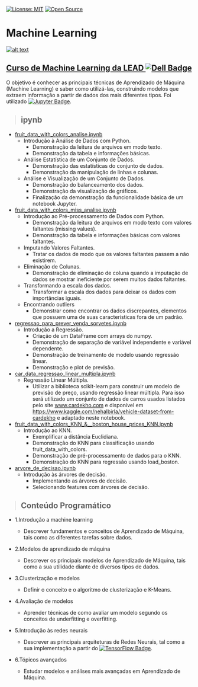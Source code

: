 [![License: MIT](https://img.shields.io/badge/License-MIT-yellow.svg)](https://opensource.org/licenses/MIT)
[![Open Source](https://badges.frapsoft.com/os/v1/open-source.svg?v=103)](https://opensource.org/)

# **Machine Learning**

[![alt text](https://cdn.leadfortaleza.com.br/portal/dal/gallery/intro-machine-learning.svg "Link para o curso")](http://leadfortaleza.com.br/dal/?cp_cursos=/machine-learning/)

## [**Curso de Machine Learning da LEAD ![Dell Badge](https://img.shields.io/badge/Dell-007DB8?style=flat-square&logo=Dell&logoColor=white)**](http://leadfortaleza.com.br/dal/?cp_cursos=/machine-learning/)

O objetivo é conhecer as principais técnicas de Aprendizado de Máquina (Machine Learning) e saber como utilizá-las, construindo modelos que extraem informação a partir de dados dos mais diferentes tipos. Foi utilizado [![Jupyter Badge](https://img.shields.io/badge/Jupyter-F37626?style=flat-square&logo=Jupyter&logoColor=white&link=https://jupyter.org/)](https://jupyter.org/).

> ## ipynb
* [fruit_data_with_colors_analise.ipynb](https://github.com/JonatasFontele/machine-learning-lead-dell/blob/main/fruit_data_with_colors_analise.ipynb)
  * Introdução à Análise de Dados com Python.
    * Demonstração da leitura de arquivos em modo texto.
    * Demonstração da tabela e informações básicas.
  * Análise Estatística de um Conjunto de Dados.
    * Demonstração das estatísticas do conjunto de dados.
    * Demonstração da manipulação de linhas e colunas.
  * Análise e Visualização de um Conjunto de Dados.
    * Demonstração do balanceamento dos dados.
    * Demonstração da visualização de gráficos.
    * Finalização da demonstração da funcionalidade básica de um notebook Jupyter.
* [fruit_data_with_colors_miss_analise.ipynb](https://github.com/JonatasFontele/machine-learning-lead-dell/blob/main/fruit_data_with_colors_miss_analise.ipynb)
  * Introdução ao Pré-processamento de Dados com Python.
    * Demonstração da leitura de arquivos em modo texto com valores faltantes (missing values).
    * Demonstração da tabela e informações básicas com valores faltantes.
  * Imputando Valores Faltantes.
    * Tratar os dados de modo que os valores faltantes passem a não existirem.
  * Eliminação de Colunas.
    * Demonstração de eliminação de coluna quando a imputação de dados se mostrar ineficiente por serem muitos dados faltantes.
  * Transformando a escala dos dados.
    * Transformar a escala dos dados para deixar os dados com importâncias iguais.
  * Encontrando outliers
    * Demonstrar como encontrar os dados discrepantes, elementos que possuem uma de suas características fora de um padrão.
* [regressao_para_prever_venda_sorvetes.ipynb](https://github.com/JonatasFontele/machine-learning-lead-dell/blob/main/regressao_para_prever_venda_sorvetes.ipynb)
  * Introdução a Regressão.
    * Criação de um DataFrame com arrays do numpy.
    * Demonstração de separação de variável independente e variável dependente.
    * Demonstração de treinamento de modelo usando regressão linear.
    * Demonstração e plot de previsão.
* [car_data_regressao_linear_multipla.ipynb](https://github.com/JonatasFontele/machine-learning-lead-dell/blob/main/car_data_regressao_linear_multipla.ipynb)
  * Regressão Linear Múltipla.
    * Utilizar a biblioteca scikit-learn para construir um modelo de previsão de preço, usando regressão linear múltipla. Para isso será utilizado um conjunto de dados de carros usados listados pelo site www.cardekho.com e disponível em https://www.kaggle.com/nehalbirla/vehicle-dataset-from-cardekho e adaptado neste notebook.
* [fruit_data_with_colors_KNN_&__boston_house_prices_KNN.ipynb](https://github.com/JonatasFontele/machine-learning-lead-dell/blob/main/fruit_data_with_colors_KNN_%26_boston_house_prices_KNN.ipynb)
  * Introdução ao KNN.
    * Exemplificar a distância Euclidiana.
    * Demonstração do KNN para classificação usando fruit_data_with_colors.
    * Demonstração de pré-processamento de dados para o KNN.
    * Demonstração do KNN para regressão usando load_boston.
* [arvore_de_decisao.ipynb]()
  * Introdução às árvores de decisão.
    * Implementando as árvores de decisão.
    * Selecionando features com árvores de decisão.

> ## Conteúdo Programático

* 1.Introdução a machine learning
  * Descrever fundamentos e conceitos de Aprendizado de Máquina, tais como as diferentes tarefas sobre dados.

* 2.Modelos de aprendizado de máquina
  * Descrever os principais modelos de Aprendizado de Máquina, tais como a sua utilidade diante de diversos tipos de dados.

* 3.Clusterização e modelos
  * Definir o conceito e o algoritmo de clusterização e K-Means.

* 4.Avaliação de modelos
  * Aprender técnicas de como avaliar um modelo segundo os conceitos de underfitting e overfitting.

* 5.Introdução às redes neurais
  * Descrever as principais arquiteturas de Redes Neurais, tal como a sua implementação a partir do [![TensorFlow Badge](https://img.shields.io/badge/TensorFlow-FF6F00?style=flat-square&logo=TensorFlow&logoColor=white&link=https://www.tensorflow.org/)](https://www.java.com/https://www.tensorflow.org/).
* 6.Tópicos avançados
  * Estudar modelos e análises mais avançadas em Aprendizado de Máquina.
